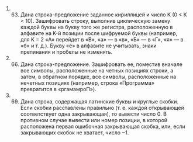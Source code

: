 1. 63. Дана строка-предложение заданное кириллицей и число K (0 < K < 10).
   Зашифровать строку, выполнив циклическую замену каждой буквы на букву
   того же регистра, расположенную в алфавите на K-й позиции после шифруемой
   буквы (например, для K = 2 «А» перейдет в «В», «а» — в «в», «Б» — в «Г»,
   «я» — в «б» и т. д.). Букву «ё» в алфавите не учитывать, знаки препинания
   и пробелы не изменять.
2. 66. Дана строка-предложение. Зашифровать ее, поместив вначале все символы, расположенные на
   четных позициях строки, а затем, в обратном порядке, все символы, расположенные на нечетных
   позициях (например, строка «Программа» превратится в «ргамамроП»).
3. 69. Дана строка, содержащая латинские буквы и круглые скобки. Если скобки расставлены
   правильно (т. е. каждой открывающей соответствует одна закрывающая), то вывести число 0.
   В противном случае вывести или номер позиции, в которой расположена первая ошибочная
   закрывающая скобка, или, если закрывающих скобок не хватает, число −1.